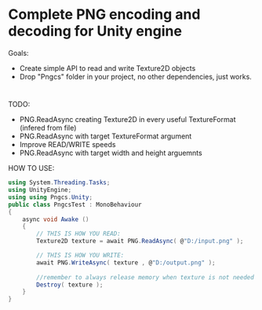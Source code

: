 # Complete PNG encoding and decoding for Unity engine
Goals:
- Create simple API to read and write Texture2D objects
- Drop "Pngcs" folder in your project, no other dependencies, just works.
#
TODO:

- PNG.ReadAsync creating Texture2D in every useful TextureFormat (infered from file)
- PNG.ReadAsync with target TextureFormat argument
- Improve READ/WRITE speeds
- PNG.ReadAsync with target width and height arguemnts

HOW TO USE:
```C#
using System.Threading.Tasks;
using UnityEngine;
using using Pngcs.Unity;
public class PngcsTest : MonoBehaviour
{
    async void Awake ()
    {
        // THIS IS HOW YOU READ:
        Texture2D texture = await PNG.ReadAsync( @"D:/input.png" );

        // THIS IS HOW YOU WRITE:
        await PNG.WriteAsync( texture , @"D:/output.png" );
        
        //remember to always release memory when texture is not needed anymore:
        Destroy( texture );
    }
}
```
